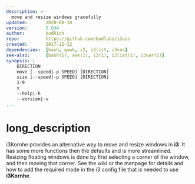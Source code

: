```yaml
---
description: >
  move and resize windows gracefully
updated:       2020-08-10
version:       0.034
author:        budRich
repo:          https://github.com/budlabs/i3ass
created:       2017-12-12
dependencies:  [bash, gawk, i3, i3list, i3var]
see-also:      [bash(1), awk(1), i3(1), i3list(1), i3var(1)]
synopsis: |
    DIRECTION
    move [--speed|-p SPEED] [DIRECTION]
    size [--speed|-p SPEED] [DIRECTION]
    1-9
    x
    --help|-h
    --version|-v
...
```


# long_description

i3Kornhe provides an alternative way to move and resize windows in **i3**.
It has some more functions then the defaults and is more streamlined.
Resizing floating windows is done by first selecting a corner of the window, 
and then moving that corner. See the wiki or the manpage for details and how
to add the required mode in the i3 config file that is needed to use **i3Kornhe**.
